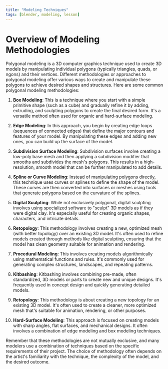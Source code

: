 ```yaml
---
title: "Modeling Techniques"
tags: [blender, modeling, lesson]
---
```


# Overview of Modeling Methodologies

Polygonal modeling is a 3D computer graphics technique used to create 3D models by manipulating individual polygons (typically triangles, quads, or ngons) and their vertices. Different methodologies or approaches to polygonal modeling offer various ways to create and manipulate these polygons to achieve desired shapes and structures. Here are some common polygonal modeling methodologies:

1. **Box Modeling**: This is a technique where you start with a simple primitive shape (such as a cube) and gradually refine it by adding, extruding, and sculpting polygons to create the final desired form. It's a versatile method often used for organic and hard-surface modeling.

2. **Edge Modeling**: In this approach, you begin by creating edge loops (sequences of connected edges) that define the major contours and features of your model. By manipulating these edges and adding new ones, you can build up the surface of the model.

3. **Subdivision Surface Modeling**: Subdivision surfaces involve creating a low-poly base mesh and then applying a subdivision modifier that smooths and subdivides the mesh's polygons. This results in a high-resolution, smooth model that can be further manipulated to add details.

4. **Spline or Curve Modeling**: Instead of manipulating polygons directly, this technique uses curves or splines to define the shape of the model. These curves are then converted into surfaces or meshes using tools that generate polygons based on the curvature of the splines.

5. **Digital Sculpting**: While not exclusively polygonal, digital sculpting involves using specialized software to "sculpt" 3D models as if they were digital clay. It's especially useful for creating organic shapes, characters, and intricate details.

6. **Retopology**: This methodology involves creating a new, optimized mesh (with better topology) over an existing 3D model. It's often used to refine models created through methods like digital sculpting, ensuring that the model has clean geometry suitable for animation and rendering.

7. **Procedural Modeling**: This involves creating models algorithmically using mathematical functions and rules. It's commonly used for generating complex structures, landscapes, and repeating patterns.

8. **Kitbashing**: Kitbashing involves combining pre-made, often standardized, 3D models or parts to create new and unique designs. It's frequently used in concept design and quickly generating detailed models.

9. **Retopology**: This methodology is about creating a new topology for an existing 3D model. It's often used to create a cleaner, more optimized mesh that's suitable for animation, rendering, or other purposes.

10. **Hard-Surface Modeling**: This approach is focused on creating models with sharp angles, flat surfaces, and mechanical designs. It often involves a combination of edge modeling and box modeling techniques.

Remember that these methodologies are not mutually exclusive, and many modelers use a combination of techniques based on the specific requirements of their project. The choice of methodology often depends on the artist's familiarity with the technique, the complexity of the model, and the desired outcome.

